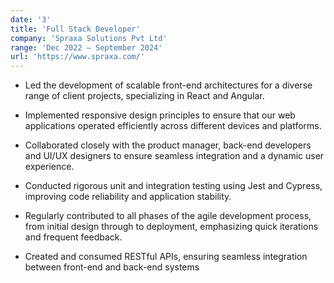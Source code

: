 ```yaml
---
date: '3'
title: 'Full Stack Developer'
company: 'Spraxa Solutions Pvt Ltd'
range: 'Dec 2022 – September 2024'
url: 'https://www.spraxa.com/'
---
```


- Led the development of scalable front-end architectures for a diverse range of client projects, specializing in
  React and Angular.

- Implemented responsive design principles to ensure that our web applications operated efficiently across
  different devices and platforms.

- Collaborated closely with the product manager, back-end developers and UI/UX designers to ensure
  seamless integration and a dynamic user experience.

- Conducted rigorous unit and integration testing using Jest and Cypress, improving code reliability and
  application stability.

- Regularly contributed to all phases of the agile development process, from initial design through to
  deployment, emphasizing quick iterations and frequent feedback.

- Created and consumed RESTful APIs, ensuring seamless integration between front-end and back-end
  systems

